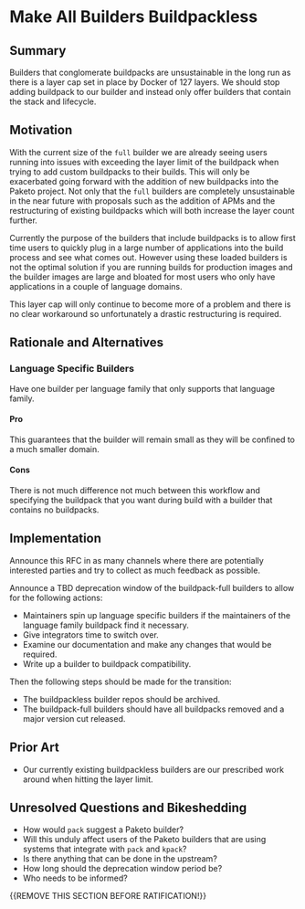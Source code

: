 # Make All Builders Buildpackless

## Summary

Builders that conglomerate buildpacks are unsustainable in the long run as
there is a layer cap set in place by Docker of 127 layers. We should stop
adding buildpack to our builder and instead only offer builders that contain
the stack and lifecycle. 

## Motivation

With the current size of the `full` builder we are already seeing users running
into issues with exceeding the layer limit of the buildpack when trying to add
custom buildpacks to their builds. This will only be exacerbated going forward
with the addition of new buildpacks into the Paketo project. Not only that the
`full` builders are completely unsustainable in the near future with proposals
such as the addition of APMs and the restructuring of existing buildpacks which
will both increase the layer count further.

Currently the purpose of the builders that include buildpacks is to allow first
time users to quickly plug in a large number of applications into the build
process and see what comes out. However using these loaded builders is not the
optimal solution if you are running builds for production images and the
builder images are large and bloated for most users who only have applications
in a couple of language domains.

This layer cap will only continue to become more of a problem and there is no
clear workaround so unfortunately a drastic restructuring is required.

## Rationale and Alternatives

### Language Specific Builders
Have one builder per language family that only supports that language family.

#### Pro
This guarantees that the builder will remain small as they will be confined to
a much smaller domain.

#### Cons
There is not much difference not much between this workflow and specifying the
buildpack that you want during build with a builder that contains no
buildpacks.

## Implementation

Announce this RFC in as many channels where there are potentially interested
parties and try to collect as much feedback as possible.

Announce a TBD deprecation window of the buildpack-full builders to allow for
the following actions:
- Maintainers spin up language specific builders if the maintainers of the
  language family buildpack find it necessary.
- Give integrators time to switch over.
- Examine our documentation and make any changes that would be required.
- Write up a builder to buildpack compatibility.

Then the following steps should be made for the transition:
- The buildpackless builder repos should be archived.
- The buildpack-full builders should have all buildpacks removed and a major
  version cut released.

## Prior Art

- Our currently existing buildpackless builders are our prescribed work around
  when hitting the layer limit.

## Unresolved Questions and Bikeshedding

- How would `pack` suggest a Paketo builder?
- Will this unduly affect users of the Paketo builders that are using systems
  that integrate with `pack` and `kpack`?
- Is there anything that can be done in the upstream?
- How long should the deprecation window period be?
- Who needs to be informed?

{{REMOVE THIS SECTION BEFORE RATIFICATION!}}
